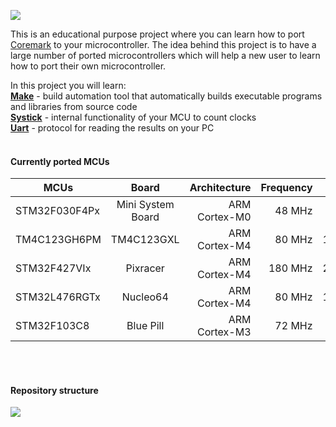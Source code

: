 ![](https://lh3.googleusercontent.com/tGsP90k5rIOJxLOjpQHtLuFidqPc9014MLafYCJ3keR67zjKMnBsX69u3btXyqTZTtVzhZUp-YOiMHQ0vswwThnPBmgQTOnXssH_Vw7k8Jh7sYCO3C_jNRgurzmD7XUQiePPyC55caOyEI-5f8grigwaml6bUP3YRYG8wo6CpH0ER0_iL0dG8dMFkNhvVyFyYiCWm3KyXR8qSKGpAWp8ogmV73kqUQnq6-B3_CYtNmbJFg0Q9HviTabaqM7SeKWYGhSFTD10fMvDzjaQmWyEtRXCjeEme77LmPR8lp1XVq368dui9zD-OE6wdPvL__hkFRBFfzYq8Gm9xG8fkugrleo1Mu9rw6_KkMupl6Y-yvlrE_lx1vzlOJibsyLoct856r0cuU4Yq-CVRsmPzmwjbEXGF9GF3q-x6zBfgh4WkVSCZC9hbT7aKp2zNu4D2RQf22QL0qPzBs_QlVMC2ZYVlDrN2b6ksRDpIIxi-h7Ign0K4yyunYHSLXsUE70gbvTi1sKxzL6gvthhvYyfEfLb38xGH7rDonIlw7vZgS2J0zNq7JSjcJMiDowzS5Cz_7SSuy1YKOF5HxIDH70GkQASUHrRLmnhIDDt7TJYK-yks8kj1MXB_uGudvGOM2eb7ZTkgQK8W7InNgTXF3qfqwy7JtMR5mE4uVOQWWETFJzd7l4QllmfEL2tefMMIM-MHjGvnVJAcYalq9UZPX5puhDFRoU=w338-h106-no)

This is an educational purpose project where you can learn how to port [Coremark](https://www.eembc.org/coremark/) to your microcontroller. 
The idea behind this project is to have a large number of ported microcontrollers which will help a new user to learn how to port their own microcontroller.

In this project you will learn:</br>
<b>[Make](https://en.wikipedia.org/wiki/Make_(software))</b> - build automation tool that automatically builds executable programs and libraries from source code</br>
<b>[Systick](http://infocenter.arm.com/help/index.jsp?topic=/com.arm.doc.dai0179b/ar01s02s08.html)</b> - internal functionality of your MCU to count clocks</br>
<b>[Uart](https://en.wikipedia.org/wiki/Universal_asynchronous_receiver-transmitter)</b> - protocol for reading the results on your PC </br>
</br>

#### Currently ported MCUs


| MCUs             | Board             | Architecture  | Frequency | Score  |
| ---------------- |:-----------------:| -------------:| ---------:| ------:|
| STM32F030F4Px    | Mini System Board | ARM Cortex-M0 | 48 MHz    | 36.10  |
| TM4C123GH6PM     | TM4C123GXL        | ARM Cortex-M4 | 80 MHz    | 102.01 |
| STM32F427VIx     | Pixracer          | ARM Cortex-M4 | 180 MHz   | 258.33 |
| STM32L476RGTx    | Nucleo64          | ARM Cortex-M4 | 80 MHz    | 127.87 |
| STM32F103C8      | Blue Pill         | ARM Cortex-M3 | 72 MHz    | 75.09  |

<br><br>
#### Repository structure

![](https://lh3.googleusercontent.com/L9COQzzhtZ8cHr7RBAyXnNNehV8Co9rbc4UaHS8orISBKIsuQqOt5a1fKohVEoV_A4zAFKXLaMLSruKqmlP4Pu5knuOALBRonPVRkFuTrXTAgS65iDSBvW-Nr7YH89GiBR4ZpNebOlvyPAemjLNs2a_Qa4C_99imRdTAploSZw9cbOStRmi1dPHQ-yMluwR9jphT34bH40GTtvfcsrtXiS1ZbwZOs_2g_R2qePwaPMzh1_IgqJS5tKUlOgwfsyVf4bF2SBJO_BOjMm_RIGNZ1-VT9WLrDWG10jgGHFk59XUE6fx9tDW6L6VvvVz7ESYQ0uG-jQ_-n3tLjikjfYGpw42Xxp-8ijeM7anD0z9t5vbG_BIPpUebwO8Ek43HeHhT9317bPj7URIV_cySgmH_auUcXQ0gLVbpLUB-7o2c9DLIPRU7YLFZ5nqJQQy2eOfCRYtEb7ov592GQwTHQdY4DcCfVyEajExUk3tKMOSkk5-LQiO5ZW6UqpumJY7qK0x6FACUB6cG6SSYPN6sqXu8ZFlMbfvjghAN-MQ4V-Heod6lMVAtPtGu7jjMGDLiMakTYqBO8nNCMJSjI3RyP8igF2aO0xVPgQE5xelASy3z5DAvVuFFU-1b4wfINhvFGOy3KkfekjQ9LkCTOvghhq4D9vHSFwzXTAFFrWud0riFC3MCYIm2Hn2jJCCuZrRe9eDlJgAIG7Q2Gv7TcDGB8mZYBtg=w601-h351-no)
